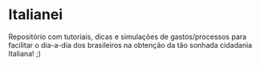# Italianei
Repositório com tutoriais, dicas e simulações de gastos/processos para facilitar o dia-a-dia dos brasileiros na obtenção da tão sonhada cidadania Italiana! ;)
